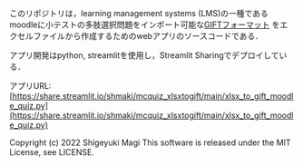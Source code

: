 このリポジトリは，learning management systems (LMS)の一種であるmoodleに小テストの多肢選択問題をインポート可能な[GIFTフォーマット](https://docs.moodle.org/3x/ja/GIFTフォーマット)
をエクセルファイルから作成するためのwebアプリのソースコードである．

アプリ開発はpython, streamlitを使用し，Streamlit Sharingでデプロイしている．

アプリURL:[https://share.streamlit.io/shmaki/mcquiz_xlsxtogift/main/xlsx_to_gift_moodle_quiz.py](https://share.streamlit.io/shmaki/mcquiz_xlsxtogift/main/xlsx_to_gift_moodle_quiz.py)


Copyright (c) 2022 Shigeyuki Magi
This software is released under the MIT License, see LICENSE.
